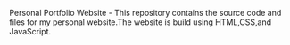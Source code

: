 Personal Portfolio Website  -
This repository contains the source code and files for my personal website.The website is build using HTML,CSS,and JavaScript.


